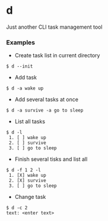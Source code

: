 # d
Just another CLI task management tool

### Examples
- Create task list in current directory
```
$ d --init
```
- Add task
```
$ d -a wake up
```
- Add several tasks at once
```
$ d -a survive -a go to sleep
```
- List all tasks
```
$ d -l
 1. [ ] wake up
 2. [ ] survive
 3. [ ] go to sleep
```
- Finish several tisks and list all
```
$ d -f 1 2 -l
 1. [X] wake up
 2. [X] survive
 3. [ ] go to sleep
```
- Change task
```
$ d -c 2
text: <enter text>
```
